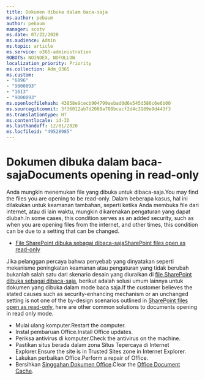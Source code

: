 ```yaml
---
title: Dokumen dibuka dalam baca-saja
ms.author: pebaum
author: pebaum
manager: scotv
ms.date: 07/22/2020
ms.audience: Admin
ms.topic: article
ms.service: o365-administration
ROBOTS: NOINDEX, NOFOLLOW
localization_priority: Priority
ms.collection: Adm_O365
ms.custom:
- "6896"
- "9000093"
- "1613"
- "9000093"
ms.openlocfilehash: 43858e9cecb904799aebad0d6e545d586c6e6b00
ms.sourcegitcommit: 3f36012ab7d2088a708bcacf2d4c3169e9d443f3
ms.translationtype: HT
ms.contentlocale: id-ID
ms.lasthandoff: 12/01/2020
ms.locfileid: "49528985"
---
```

# <a name="documents-opening-in-read-only"></a><span data-ttu-id="91029-102">Dokumen dibuka dalam baca-saja</span><span class="sxs-lookup"><span data-stu-id="91029-102">Documents opening in read-only</span></span>

<span data-ttu-id="91029-103">Anda mungkin menemukan file yang dibuka untuk dibaca-saja.</span><span class="sxs-lookup"><span data-stu-id="91029-103">You may find the files you are opening to be read-only.</span></span> <span data-ttu-id="91029-104">Dalam beberapa kasus, hal ini dilakukan untuk keamanan tambahan, seperti ketika Anda membuka file dari internet, atau di lain waktu, mungkin dikarenakan pengaturan yang dapat diubah.</span><span class="sxs-lookup"><span data-stu-id="91029-104">In some cases, this condition serves as an added security, such as when you are opening files from the internet, and other times, this condition can be due to a setting that can be changed.</span></span>

- [<span data-ttu-id="91029-105">File SharePoint dibuka sebagai dibaca-saja</span><span class="sxs-lookup"><span data-stu-id="91029-105">SharePoint files open as read-only</span></span>](https://docs.microsoft.com/sharepoint/troubleshoot/lists-and-libraries/files-open-as-read-only-and-cannot-check-in-or-out)

<span data-ttu-id="91029-106">Jika pelanggan percaya bahwa penyebab yang dinyatakan seperti mekanisme peningkatan keamanan atau pengaturan yang tidak berubah bukanlah salah satu dari skenario desain yang diuraikan di [file SharePoint dibuka sebagai dibaca-saja](https://docs.microsoft.com/sharepoint/troubleshoot/lists-and-libraries/files-open-as-read-only-and-cannot-check-in-or-out), berikut adalah solusi umum lainnya untuk dokumen yang dibuka dalam mode baca saja.</span><span class="sxs-lookup"><span data-stu-id="91029-106">If the customer believes the stated causes such as security-enhancing mechanism or an unchanged setting is not one of the by-design scenarios outlined in [SharePoint files open as read-only](https://docs.microsoft.com/sharepoint/troubleshoot/lists-and-libraries/files-open-as-read-only-and-cannot-check-in-or-out), here are other common solutions to documents opening in read only mode.</span></span>

- <span data-ttu-id="91029-107">Mulai ulang komputer.</span><span class="sxs-lookup"><span data-stu-id="91029-107">Restart the computer.</span></span>
- <span data-ttu-id="91029-108">Instal pembaruan Office.</span><span class="sxs-lookup"><span data-stu-id="91029-108">Install Office updates.</span></span>
- <span data-ttu-id="91029-109">Periksa antivirus di komputer.</span><span class="sxs-lookup"><span data-stu-id="91029-109">Check the antivirus on the machine.</span></span>
- <span data-ttu-id="91029-110">Pastikan situs berada dalam zona Situs Tepercaya di Internet Explorer.</span><span class="sxs-lookup"><span data-stu-id="91029-110">Ensure the site is in Trusted Sites zone in Internet Explorer.</span></span>
- <span data-ttu-id="91029-111">Lakukan perbaikan Office.</span><span class="sxs-lookup"><span data-stu-id="91029-111">Perform a repair of Office.</span></span>
- <span data-ttu-id="91029-112">Bersihkan [Singgahan Dokumen Office](https://support.microsoft.com/office/delete-your-office-document-cache-b1d3765e-d71b-4bb8-99ca-acd22c42995d?ui=en-us&rs=en-us&ad=us).</span><span class="sxs-lookup"><span data-stu-id="91029-112">Clear the [Office Document Cache](https://support.microsoft.com/office/delete-your-office-document-cache-b1d3765e-d71b-4bb8-99ca-acd22c42995d?ui=en-us&rs=en-us&ad=us).</span></span>

